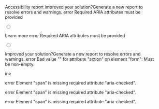 Accessibility report
Improved your solution?Generate a new report to resolve errors and warnings.
error
Required ARIA attributes must be provided

<span class="custom-radio" role="radio">
                <input type="radio" value="General Enquiry" name="query_type" class="form__radio">
                <span class="checkmark" aria-hidden="true"></span>
              </span>

Learn more
error
Required ARIA attributes must be provided

<span class="custom-radio" role="radio">
                <input type="radio" value="Support Request" name="query_type" class="form__radio">
                <span class="checkmark" aria-hidden="true"></span>
              </span>



Improved your solution?Generate a new report to resolve errors and warnings.
error
Bad value "" for attribute "action" on element "form": Must be non-empty.

in>  <form id="contact_us" method="POST" action="" class="form">

error
Element "span" is missing required attribute "aria-checked".

<span class="custom-radio" role="radio">

error
Element "span" is missing required attribute "aria-checked".

<span class="custom-radio" role="radio">

error
Element "span" is missing required attribute "aria-checked".

<span class="custom-checkbox" role="checkbox">